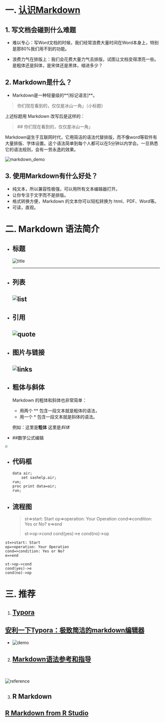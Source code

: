 # 一. [认识Markdown](https://www.youtube.com/watch?v=0Llb9fhoJaI)

## 1. 写文档会碰到什么难题

* 难以专心：写Word文档的时候，我们经常浪费大量时间在Word本身上，特别是那80%我们用不到的功能。

* 浪费力气在排版上：我们会花费大量力气去排版，试图让文档变得漂亮一些。是粗体还是斜体，是宋体还是黑体，缩进多少？

## 2. Markdown是什么？

* Markdown是一种轻量级的**[标记语言]**。

> 你们现在看到的，仅仅是冰山一角」（小标题）

  上述标题用 Markdown 改写后是这样的：

> \#\#	你们现在看到的，仅仅是冰山一角」

Markdown诞生于互联网时代，它用简洁的语法代替排版，而不像word等软件有大量排版、字体设置。这个语法简单到每个人都可以在5分钟以内学会。一旦熟悉它的语法规则，会有一劳永逸的效果。

![markdown_demo](markdown_demo.PNG)

## 3. 使用Markdown有什么好处？

* 纯文本，所以兼容性极强，可以用所有文本编辑器打开。
* 让你专注于文字而不是排版。
* 格式转换方便，Markdown 的文本你可以轻松转换为 html、PDF、Word等。
* 可读，直观。

# 二. Markdown 语法简介 

* ## 标题

  ![title](title.jpg)

  ***

* ## 列表

  ## ![list](list.jpg)

* ## 引用

  ## ![quote](quote.jpg)

* ## 图片与链接

  ## ![links](links.jpg)

* ## 粗体与斜体

  Markdown 的粗体和斜体也非常简单：

  * 用两个 ** 包含一段文本就是粗体的语法，
  * 用一个 * 包含一段文本就是斜体的语法。

  例如：这里是**粗体** 这里是*斜体*

* ##数学公式编辑

<img src="http://typora.io/img/inline-math.gif" style="zoom:50%;" />

* ## 代码框

  ```sas
  data air;
      set sashelp.air;
  run;
  proc print data=air;
  run;
  ```

* ## 流程图

  > st=>start: Start
  > op=>operation: Your Operation
  > cond=>condition: Yes or No?
  > e=>end
  >
  > st->op->cond
  > cond(yes)->e
  > cond(no)->op



```flow
st=>start: Start
op=>operation: Your Operation
cond=>condition: Yes or No?
e=>end

st->op->cond
cond(yes)->e
cond(no)->op
```

# 三. 推荐
1. ## [Typora](https://typora.io/)

  ## [安利一下Typora：极致简洁的markdown编辑器](http://www.jianshu.com/p/5256ecc06eec)

* ![demo](demo.gif)

2. ## [Markdown语法参考和指导](http://commonmark.org/help/)

  ​

  ![reference](reference.PNG)

3. ## R Markdown

  ## [R Markdown from R Studio](http://rmarkdown.rstudio.com/)
